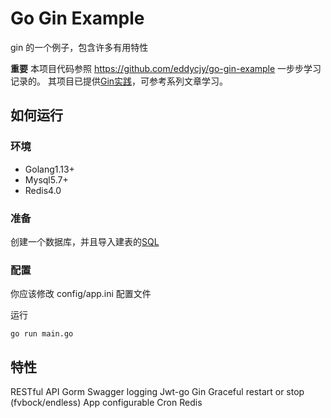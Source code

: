 # Go Gin Example
gin 的一个例子，包含许多有用特性

**重要**
本项目代码参照 https://github.com/eddycjy/go-gin-example 一步步学习记录的。
其项目已提供[Gin实践](https://github.com/EDDYCJY/go-gin-example/blob/master/README_ZH.md)，可参考系列文章学习。

## 如何运行
### 环境
- Golang1.13+
- Mysql5.7+
- Redis4.0

### 准备
创建一个数据库，并且导入建表的[SQL](scripts/hexiao.sql)

### 配置
你应该修改 config/app.ini 配置文件

运行
```
go run main.go 
```

## 特性
RESTful API
Gorm
Swagger
logging
Jwt-go
Gin
Graceful restart or stop (fvbock/endless)
App configurable
Cron
Redis